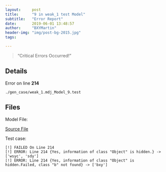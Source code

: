 ```yaml
---
layout:     post
title:      "9 in weak_1 test Model"
subtitle:   "Error Report"
date:       2019-06-01 13:48:57
author:     "BXYMartin"
header-img: "img/post-bg-2015.jpg"
tags:

---
```


> “Critical Errors Occurred!”


## Details

Error on line **214**

```
./gen_case/weak_1.mdj_Model_9.test
```

## Files

Model File:

[Source File](https://github.com/BXYMartin/OO-Public/blob/master/test_mdj/weak_1.mdj)

Test case:

```
[!] FAILED On Line 214
[!] ERROR: Line 214 {Yes, information of class "Object" is hidden.} -> ['wsyc', 'sdy']
[!] ERROR: Line 214 {Yes, information of class "Object" is hidden.Failed, class "b" not found} -> ['bxy']
```


